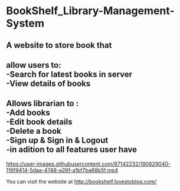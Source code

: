 # BookShelf_Library-Management-System

A website to store book that 
----
allow users to: <br>
-Search for latest books in server <br>
-View details of books <br>
----
Allows librarian to : <br>
-Add books <br>
-Edit book details <br>
-Delete a book <br>
-Sign up & Sign in & Logout <br>
-in adition to all features user have
----
https://user-images.githubusercontent.com/87142232/190829040-116f9414-5daa-4748-a26f-a1bf7ba68b5f.mp4 



You can visit the website at http://bookshelf.lovestoblog.com/

